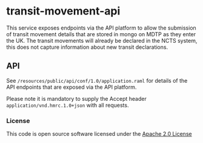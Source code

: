 transit-movement-api
=============================================
This service exposes endpoints via the API platform to allow the submission of transit movement details that are stored in mongo on MDTP as they enter the UK. The transit movements will already be declared in the NCTS system, this does not capture information about new transit declarations.

API
---
See `/resources/public/api/conf/1.0/application.raml` for details of the API endpoints that are exposed via the API platform.

Please note it is mandatory to supply the Accept header ```application/vnd.hmrc.1.0+json``` with all requests.

### License

This code is open source software licensed under the [Apache 2.0 License]("http://www.apache.org/licenses/LICENSE-2.0.html")